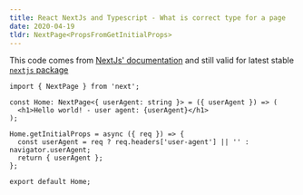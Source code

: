 ```yaml
---
title: React NextJs and Typescript - What is correct type for a page
date: 2020-04-19
tldr: NextPage<PropsFromGetInitialProps>
---
```


This code comes from [NextJs' documentation](https://nextjs.org/learn/excel/typescript/page-types) and still valid for latest stable [`nextjs` package](https://www.npmjs.com/package/next)

```tsx
import { NextPage } from 'next';

const Home: NextPage<{ userAgent: string }> = ({ userAgent }) => (
  <h1>Hello world! - user agent: {userAgent}</h1>
);

Home.getInitialProps = async ({ req }) => {
  const userAgent = req ? req.headers['user-agent'] || '' : navigator.userAgent;
  return { userAgent };
};

export default Home;
```
